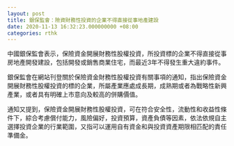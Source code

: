 ```yaml
---
layout: post
title: 銀保監會：險資財務性投資的企業不得直接從事地產建設
date: 2020-11-13 16:32:23.000000000 +08:00
categories: rthk
---
```


中國銀保監會表示，保險資金開展財務性股權投資，所投資標的企業不得直接從事房地產開發建設，包括開發或銷售商業住宅，而最近3年不得發生重大違約事件。

銀保監會在網站刊登關於保險資金財務性股權投資有關事項的通知，指出保險資金開展財務性股權投資的標的企業，所屬產業應處成長期，成熟期或者為戰略性新興產業，或者具有明確上市意向及較高的併購價值。

通知又提到，保險資金開展財務性股權投資，可在符合安全性，流動性和收益性條件下，綜合考慮償付能力，風險偏好，投資預算，資產負債等因素，依法依規自主選擇投資企業的行業範圍，又指可以運用自有資金和與投資資產期限相匹配的責任準備金。
